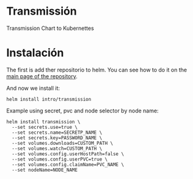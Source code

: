 # Transmissión

Transmission Chart to Kubernettes

# Instalación

The first is add ther repositorio to helm. You can see how to do it on the [main page of the repository](../).

And now we install it:

``` shell
helm install intro/transmission
```


Example using secret, pvc and node selector by node name:

``` shell
helm install transmission \
  --set secrets.use=true \
  --set secrets.name=SECRETP_NAME \
  --set secrets.key=PASSWORD_NAME \
  --set volumes.downloads=CUSTOM_PATH \
  --set volumes.watch=CUSTOM_PATH \
  --set volumes.config.userHostPath=false \
  --set volumes.config.userPVC=true \
  --set volumes.config.claimName=PVC_NAME \
  --set nodeName=NODE_NAME
```


